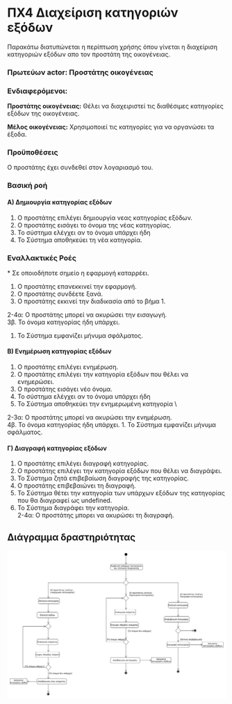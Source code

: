 # ΠΧ4 Διαχείριση κατηγοριών εξόδων
Παρακάτω διατυπώνεται η περίπτωση χρήσης όπου γίνεται η διαχείριση κατηγοριών εξόδων απο τον προστάτη της οικογένειας.

### Πρωτεύων actor: Προστάτης οικογένειας

### Ενδιαφερόμενοι:

**Προστάτης οικογένειας:** Θέλει να διαχειριστεί τις διαθέσιμες κατηγορίες εξόδων της οικογένειας.

**Μέλος οικογένειας:** Χρησιμοποιεί τις κατηγορίες για να οργανώσει τα έξοδα.

### Προϋποθέσεις
Ο προστάτης έχει συνδεθεί στον λογαριασμό του.

### Βασική ροή

#### Α) Δημιουργία κατηγορίας εξόδων
1. Ο προστάτης επιλέγει δημιουργία νεας κατηγορίας εξόδων.
2. Ο προστάτης εισάγει το όνομα της νέας κατηγορίας.
3. Το σύστημα ελέγχει αν το όνομα υπάρχει ήδη
4. Το Σύστημα αποθηκεύει τη νέα κατηγορία.


### Εναλλακτικές Ροές
\* Σε οποιοδήποτε σημείο η εφαρμογή καταρρέει.
1. Ο προστάτης επανεκκινεί την εφαρμογή.
2. Ο προστάτης συνδέετε ξανά.
3. Ο προστάτης εκκινεί την διαδικασία από το βήμα 1.

2-4α: Ο προστάτης μπορεί να ακυρώσει την εισαγωγή. \
3β. Το όνομα κατηγορίας ήδη υπάρχει.
1. Το Σύστημα εμφανίζει μήνυμα σφάλματος.

#### Β) Ενημέρωση κατηγορίας εξόδων
1. Ο προστάτης επιλέγει ενημέρωση.
2. Ο προστάτης επιλέγει την κατηγορία εξόδων που θέλει να ενημερώσει.
3. Ο προστάτης εισάγει νέο όνομα.
4. Το σύστημα ελέγχει αν το όνομα υπάρχει ήδη
5. Το Σύστημα αποθηκεύει την ενημερωμένη κατηγορία \

2-3α: Ο προστάτης μπορεί να ακυρώσει την ενημέρωση. \
4β. Το όνομα κατηγορίας ήδη υπάρχει. 
    1. Το Σύστημα εμφανίζει μήνυμα σφάλματος.

#### Γ) Διαγραφή κατηγορίας εξόδων
1. Ο προστάτης επιλέγει διαγραφή κατηγορίας.
2. Ο προστάτης επιλέγει την κατηγορία εξόδων που θέλει να διαγράψει.
3. Το Σύστημα ζητά επιβεβαίωση διαγραφής της κατηγορίας.
4. Ο προστάτης επιβεβαιώνει τη διαγραφή.
5. Το Σύστημα θέτει την κατηγορία των υπάρχων εξόδων της κατηγορίας που θα διαγραφεί ως undefined.
6. Το Σύστημα διαγράφει την κατηγορία. \
2-4α: Ο προστάτης μπορει να ακυρώσει τη διαγραφή.


## Διάγραμμα δραστηριότητας
![image](/docs/markdown/uml/requirements/el-GR/uc4-activity-diagram.jpg)